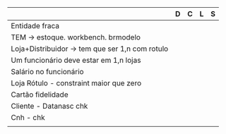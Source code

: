 |                                                  | D    | C    | L    | S    |
| ------------------------------------------------ | ---- | ---- | ---- | ---- |
| Entidade fraca                                   |      |      |      |      |
| TEM -> estoque. workbench. brmodelo              |      |      |      |      |
| Loja+Distribuidor -> tem que ser 1,n  com rotulo |      |      |      |      |
| Um funcionário deve estar em 1,n lojas           |      |      |      |      |
| Salário no funcionário                           |      |      |      |      |
| Loja Rótulo - constraint maior que zero          |      |      |      |      |
| Cartão fidelidade                                |      |      |      |      |
| Cliente - Datanasc chk                           |      |      |      |      |
| Cnh - chk                                        |      |      |      |      |
|                                                  |      |      |      |      |
